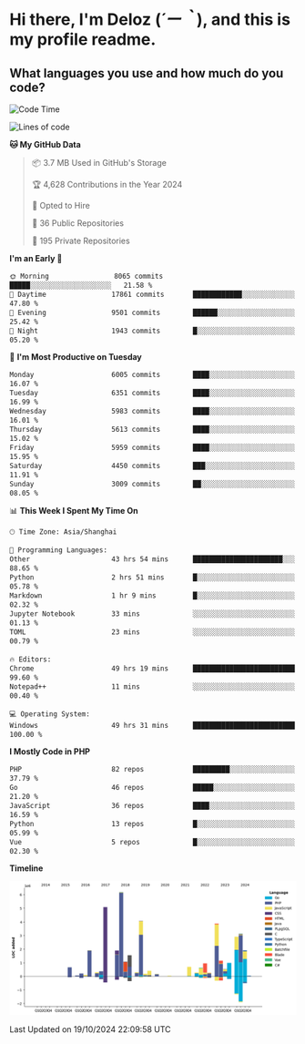 # **Hi there, I'm Deloz (*´ー｀*), and this is my profile readme.**

## **What languages you use and how much do you code?**

<!--START_SECTION:waka-->
![Code Time](http://img.shields.io/badge/Code%20Time-4%2C854%20hrs%2051%20mins-blue)

![Lines of code](https://img.shields.io/badge/From%20Hello%20World%20I%27ve%20Written-41.7%20million%20lines%20of%20code-blue)

**🐱 My GitHub Data** 

> 📦 3.7 MB Used in GitHub's Storage 
 > 
> 🏆 4,628 Contributions in the Year 2024
 > 
> 💼 Opted to Hire
 > 
> 📜 36 Public Repositories 
 > 
> 🔑 195 Private Repositories 
 > 
**I'm an Early 🐤** 

```text
🌞 Morning                8065 commits        █████░░░░░░░░░░░░░░░░░░░░   21.58 % 
🌆 Daytime                17861 commits       ████████████░░░░░░░░░░░░░   47.80 % 
🌃 Evening                9501 commits        ██████░░░░░░░░░░░░░░░░░░░   25.42 % 
🌙 Night                  1943 commits        █░░░░░░░░░░░░░░░░░░░░░░░░   05.20 % 
```
📅 **I'm Most Productive on Tuesday** 

```text
Monday                   6005 commits        ████░░░░░░░░░░░░░░░░░░░░░   16.07 % 
Tuesday                  6351 commits        ████░░░░░░░░░░░░░░░░░░░░░   16.99 % 
Wednesday                5983 commits        ████░░░░░░░░░░░░░░░░░░░░░   16.01 % 
Thursday                 5613 commits        ████░░░░░░░░░░░░░░░░░░░░░   15.02 % 
Friday                   5959 commits        ████░░░░░░░░░░░░░░░░░░░░░   15.95 % 
Saturday                 4450 commits        ███░░░░░░░░░░░░░░░░░░░░░░   11.91 % 
Sunday                   3009 commits        ██░░░░░░░░░░░░░░░░░░░░░░░   08.05 % 
```


📊 **This Week I Spent My Time On** 

```text
🕑︎ Time Zone: Asia/Shanghai

💬 Programming Languages: 
Other                    43 hrs 54 mins      ██████████████████████░░░   88.65 % 
Python                   2 hrs 51 mins       █░░░░░░░░░░░░░░░░░░░░░░░░   05.78 % 
Markdown                 1 hr 9 mins         █░░░░░░░░░░░░░░░░░░░░░░░░   02.32 % 
Jupyter Notebook         33 mins             ░░░░░░░░░░░░░░░░░░░░░░░░░   01.13 % 
TOML                     23 mins             ░░░░░░░░░░░░░░░░░░░░░░░░░   00.79 % 

🔥 Editors: 
Chrome                   49 hrs 19 mins      █████████████████████████   99.60 % 
Notepad++                11 mins             ░░░░░░░░░░░░░░░░░░░░░░░░░   00.40 % 

💻 Operating System: 
Windows                  49 hrs 31 mins      █████████████████████████   100.00 % 
```

**I Mostly Code in PHP** 

```text
PHP                      82 repos            █████████░░░░░░░░░░░░░░░░   37.79 % 
Go                       46 repos            █████░░░░░░░░░░░░░░░░░░░░   21.20 % 
JavaScript               36 repos            ████░░░░░░░░░░░░░░░░░░░░░   16.59 % 
Python                   13 repos            █░░░░░░░░░░░░░░░░░░░░░░░░   05.99 % 
Vue                      5 repos             █░░░░░░░░░░░░░░░░░░░░░░░░   02.30 % 
```



**Timeline**

![Lines of Code chart](https://raw.githubusercontent.com/deloz/deloz/main/assets/bar_graph.png)


 Last Updated on 19/10/2024 22:09:58 UTC
<!--END_SECTION:waka-->
